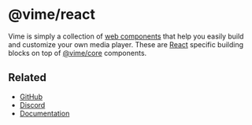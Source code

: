 # @vime/react

Vime is simply a collection of [web components](https://developer.mozilla.org/en-US/docs/Web/Web_Components)
that help you easily build and customize your own media player. These are [React](https://reactjs.org)
specific building blocks on top of [@vime/core](https://www.npmjs.com/package/@vime/core) components.

## Related

- [GitHub](https://github.com/vime-js/vime)
- [Discord](https://discord.gg/PaFFSk)
- [Documentation](https://vimejs.com)
